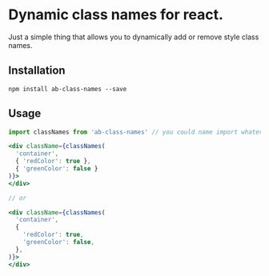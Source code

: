 # Dynamic class names for react.

Just a simple thing that allows you to dynamically add or remove style class names.

## Installation

```
npm install ab-class-names --save
```

## Usage

```jsx
import classNames from 'ab-class-names' // you could name import whatever you want

<div className={classNames(
  'container',
  { 'redColor': true },
  { 'greenColor': false }
)}>
</div>

// or

<div className={classNames(
  'container',
  { 
    'redColor': true,
    'greenColor': false,
  },  
)}>
</div>
```